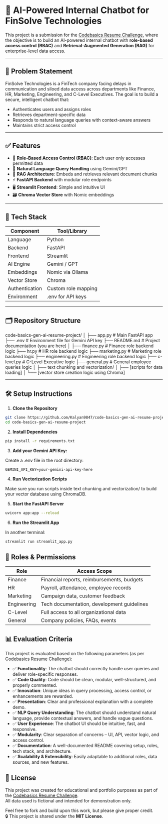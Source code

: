 # 🤖 AI-Powered Internal Chatbot for FinSolve Technologies

This project is a submission for the [Codebasics Resume Challenge](https://codebasics.io/challenge/codebasics-gen-ai-data-science-resume-project-challenge/), where the objective is to build an AI-powered internal chatbot with **role-based access control (RBAC)** and **Retrieval-Augmented Generation (RAG)** for enterprise-level data access.

---

## 📌 Problem Statement

FinSolve Technologies is a FinTech company facing delays in communication and siloed data access across departments like Finance, HR, Marketing, Engineering, and C-Level Executives. The goal is to build a secure, intelligent chatbot that:

- Authenticates users and assigns roles
- Retrieves department-specific data
- Responds to natural language queries with context-aware answers
- Maintains strict access control

---

## ✅ Features

- 🔐 **Role-Based Access Control (RBAC)**: Each user only accesses permitted data
- 💬 **Natural Language Query Handling** using Gemini/GPT
- 🧠 **RAG Architecture**: Embeds and retrieves relevant document chunks
- ⚡ **FastAPI Backend** with modular role endpoints
- 🖥️ **Streamlit Frontend**: Simple and intuitive UI
- 🗃️ **Chroma Vector Store** with Nomic embeddings

---

## 🧱 Tech Stack

| Component      | Tool/Library         |
|----------------|----------------------|
| Language       | Python               |
| Backend        | FastAPI              |
| Frontend       | Streamlit            |
| AI Engine      | Gemini / GPT         |
| Embeddings     | Nomic via Ollama     |
| Vector Store   | Chroma               |
| Authentication | Custom role mapping  |
| Environment    | .env for API keys    |

---

## 🗂️ Repository Structure

code-basics-gen-ai-resume-project/
│
├── app.py # Main FastAPI app
├── .env # Environment file for Gemini API key
├── README.md # Project documentation (you are here)
│
├── finance.py # Finance role backend logic
├── hr.py # HR role backend logic
├── marketing.py # Marketing role backend logic
├── engineering.py # Engineering role backend logic
├── c-level.py # C-Level Executive logic
├── general.py # General employee queries logic
│
├── text chunking and vectorization/
│ ├── [scripts for data loading]
│ └── [vector store creation logic using Chroma]


---

## 🛠️ Setup Instructions

1. **Clone the Repository**

```bash
git clone https://github.com/Kalyan9847/code-basics-gen-ai-resume-project.git
cd code-basics-gen-ai-resume-project
```

2. **Install Dependencies**

```bash
pip install -r requirements.txt
```

3. **Add your Gemini API Key:**

Create a .env file in the root directory:
```env
GEMINI_API_KEY=your-gemini-api-key-here
```

4. **Run Vectorization Scripts**

Make sure you run scripts inside text chunking and vectorization/ to build your vector database using ChromaDB.

5. **Start the FastAPI Server**

```bash
uvicorn app:app --reload
```

6. **Run the Streamlit App**

In another terminal:
```bash
streamlit run streamlit_app.py
```


## 🔐 Roles & Permissions

| Role        | Access Scope                                |
|-------------|----------------------------------------------|
| Finance     | Financial reports, reimbursements, budgets   |
| HR          | Payroll, attendance, employee records        |
| Marketing   | Campaign data, customer feedback             |
| Engineering | Tech documentation, development guidelines   |
| C-Level     | Full access to all organizational data       |
| General     | Company policies, FAQs, events               |


## 📊 Evaluation Criteria

This project is evaluated based on the following parameters (as per Codebasics Resume Challenge):

- ✅ **Functionality**: The chatbot should correctly handle user queries and deliver role-specific responses.
- ✅ **Code Quality**: Code should be clean, modular, well-structured, and properly commented.
- ✅ **Innovation**: Unique ideas in query processing, access control, or enhancements are rewarded.
- ✅ **Presentation**: Clear and professional explanation with a complete demo.
- ✅ **NLP Query Understanding**: The chatbot should understand natural language, provide contextual answers, and handle vague questions.
- ✅ **User Experience**: The chatbot UI should be intuitive, fast, and responsive.
- ✅ **Modularity**: Clear separation of concerns – UI, API, vector logic, and access control.
- ✅ **Documentation**: A well-documented README covering setup, roles, tech stack, and architecture.
- ✅ **Scalability & Extensibility**: Easily adaptable to additional roles, data sources, and new features.


## 🔗 License

This project was created for educational and portfolio purposes as part of the [Codebasics Resume Challenge](https://codebasics.io/challenge/codebasics-gen-ai-data-science-resume-project-challenge).  
All data used is fictional and intended for demonstration only.

Feel free to fork and build upon this work, but please give proper credit.  
🔒 This project is shared under the **MIT License**.

